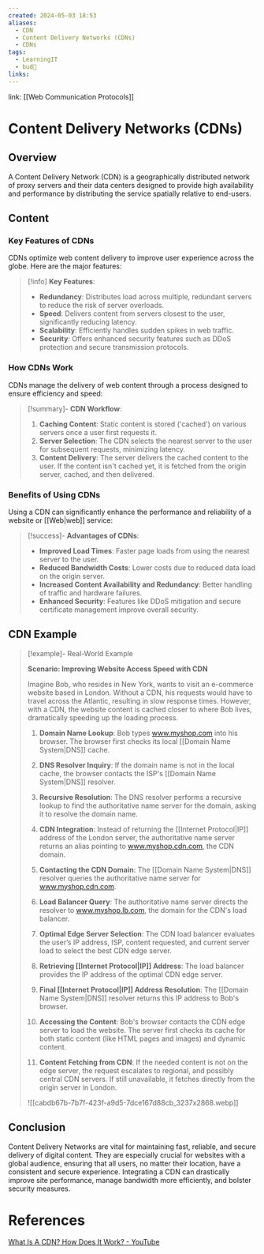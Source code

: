 ```yaml
---
created: 2024-05-03 18:53
aliases:
  - CDN
  - Content Delivery Networks (CDNs)
  - CDNs
tags:
  - LearningIT
  - bud🌿
links:
---
```


link: [[Web Communication Protocols]]


# Content Delivery Networks (CDNs)

## Overview

A Content Delivery Network (CDN) is a geographically distributed network of proxy servers and their data centers designed to provide high availability and performance by distributing the service spatially relative to end-users.

## Content
### Key Features of CDNs

CDNs optimize web content delivery to improve user experience across the globe. Here are the major features:

> [!info] **Key Features**:
> - **Redundancy**: Distributes load across multiple, redundant servers to reduce the risk of server overloads.
> - **Speed**: Delivers content from servers closest to the user, significantly reducing latency.
> - **Scalability**: Efficiently handles sudden spikes in web traffic.
> - **Security**: Offers enhanced security features such as DDoS protection and secure transmission protocols.

### How CDNs Work

CDNs manage the delivery of web content through a process designed to ensure efficiency and speed:

> [!summary]- **CDN Workflow**:
> 1. **Caching Content**: Static content is stored ('cached') on various servers once a user first requests it.
> 2. **Server Selection**: The CDN selects the nearest server to the user for subsequent requests, minimizing latency.
> 3. **Content Delivery**: The server delivers the cached content to the user. If the content isn't cached yet, it is fetched from the origin server, cached, and then delivered.

### Benefits of Using CDNs

Using a CDN can significantly enhance the performance and reliability of a website or [[Web|web]] service:

> [!success]- **Advantages of CDNs**:
> - **Improved Load Times**: Faster page loads from using the nearest server to the user.
> - **Reduced Bandwidth Costs**: Lower costs due to reduced data load on the origin server.
> - **Increased Content Availability and Redundancy**: Better handling of traffic and hardware failures.
> - **Enhanced Security**: Features like DDoS mitigation and secure certificate management improve overall security.

## CDN Example 

> [!example]- Real-World Example
>  
> **Scenario: Improving Website Access Speed with CDN**
> 
> Imagine Bob, who resides in New York, wants to visit an e-commerce website based in London. Without a CDN, his requests would have to travel across the Atlantic, resulting in slow response times. However, with a CDN, the website content is cached closer to where Bob lives, dramatically speeding up the loading process.
> 
> 1. **Domain Name Lookup**: Bob types www.myshop.com into his browser. The browser first checks its local [[Domain Name System|DNS]] cache.
>    
> 2. **DNS Resolver Inquiry**: If the domain name is not in the local cache, the browser contacts the ISP's [[Domain Name System|DNS]] resolver.
> 
> 3. **Recursive Resolution**: The DNS resolver performs a recursive lookup to find the authoritative name server for the domain, asking it to resolve the domain name.
> 
> 4. **CDN Integration**: Instead of returning the [[Internet Protocol|IP]] address of the London server, the authoritative name server returns an alias pointing to www.myshop.cdn.com, the CDN domain.
> 
> 5. **Contacting the CDN Domain**: The [[Domain Name System|DNS]] resolver queries the authoritative name server for www.myshop.cdn.com.
> 
> 6. **Load Balancer Query**: The authoritative name server directs the resolver to www.myshop.lb.com, the domain for the CDN's load balancer.
> 
> 7. **Optimal Edge Server Selection**: The CDN load balancer evaluates the user’s IP address, ISP, content requested, and current server load to select the best CDN edge server.
> 
> 8. **Retrieving [[Internet Protocol|IP]] Address**: The load balancer provides the IP address of the optimal CDN edge server.
> 
> 9. **Final [[Internet Protocol|IP]] Address Resolution**: The [[Domain Name System|DNS]] resolver returns this IP address to Bob's browser.
> 
> 10. **Accessing the Content**: Bob's browser contacts the CDN edge server to load the website. The server first checks its cache for both static content (like HTML pages and images) and dynamic content.
> 
> 11. **Content Fetching from CDN**: If the needed content is not on the edge server, the request escalates to regional, and possibly central CDN servers. If still unavailable, it fetches directly from the origin server in London.
>
> ![[cabdb67b-7b7f-423f-a9d5-7dce167d88cb_3237x2868.webp]]

## Conclusion

Content Delivery Networks are vital for maintaining fast, reliable, and secure delivery of digital content. They are especially crucial for websites with a global audience, ensuring that all users, no matter their location, have a consistent and secure experience. Integrating a CDN can drastically improve site performance, manage bandwidth more efficiently, and bolster security measures.


# References

[What Is A CDN? How Does It Work? - YouTube](https://www.youtube.com/watch?v=RI9np1LWzqw&embeds_referring_euri=https%3A%2F%2Fblog.bytebytego.com%2F&feature=emb_title)